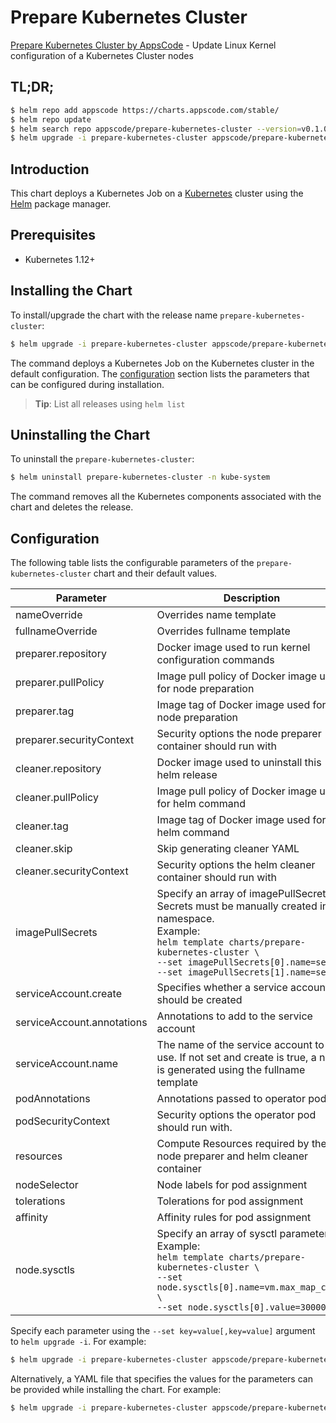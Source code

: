 # Prepare Kubernetes Cluster

[Prepare Kubernetes Cluster by AppsCode](https://github.com/kmodules/installer) - Update Linux Kernel configuration of a Kubernetes Cluster nodes

## TL;DR;

```bash
$ helm repo add appscode https://charts.appscode.com/stable/
$ helm repo update
$ helm search repo appscode/prepare-kubernetes-cluster --version=v0.1.0
$ helm upgrade -i prepare-kubernetes-cluster appscode/prepare-kubernetes-cluster -n kube-system --create-namespace --version=v0.1.0
```

## Introduction

This chart deploys a Kubernetes Job on a [Kubernetes](http://kubernetes.io) cluster using the [Helm](https://helm.sh) package manager.

## Prerequisites

- Kubernetes 1.12+

## Installing the Chart

To install/upgrade the chart with the release name `prepare-kubernetes-cluster`:

```bash
$ helm upgrade -i prepare-kubernetes-cluster appscode/prepare-kubernetes-cluster -n kube-system --create-namespace --version=v0.1.0
```

The command deploys a Kubernetes Job on the Kubernetes cluster in the default configuration. The [configuration](#configuration) section lists the parameters that can be configured during installation.

> **Tip**: List all releases using `helm list`

## Uninstalling the Chart

To uninstall the `prepare-kubernetes-cluster`:

```bash
$ helm uninstall prepare-kubernetes-cluster -n kube-system
```

The command removes all the Kubernetes components associated with the chart and deletes the release.

## Configuration

The following table lists the configurable parameters of the `prepare-kubernetes-cluster` chart and their default values.

|         Parameter          |                                                                                                                       Description                                                                                                                       |                                                                                                                Default                                                                                                                 |
|----------------------------|---------------------------------------------------------------------------------------------------------------------------------------------------------------------------------------------------------------------------------------------------------|----------------------------------------------------------------------------------------------------------------------------------------------------------------------------------------------------------------------------------------|
| nameOverride               | Overrides name template                                                                                                                                                                                                                                 | <code>""</code>                                                                                                                                                                                                                        |
| fullnameOverride           | Overrides fullname template                                                                                                                                                                                                                             | <code>""</code>                                                                                                                                                                                                                        |
| preparer.repository        | Docker image used to run kernel configuration commands                                                                                                                                                                                                  | <code>tianon/toybox</code>                                                                                                                                                                                                             |
| preparer.pullPolicy        | Image pull policy of Docker image used for node preparation                                                                                                                                                                                             | <code>IfNotPresent</code>                                                                                                                                                                                                              |
| preparer.tag               | Image tag of Docker image used for node preparation                                                                                                                                                                                                     | <code>0.8.4</code>                                                                                                                                                                                                                     |
| preparer.securityContext   | Security options the node preparer container should run with                                                                                                                                                                                            | <code>{"privileged":true}</code>                                                                                                                                                                                                       |
| cleaner.repository         | Docker image used to uninstall this helm release                                                                                                                                                                                                        | <code>appscode/helm</code>                                                                                                                                                                                                             |
| cleaner.pullPolicy         | Image pull policy of Docker image used for helm command                                                                                                                                                                                                 | <code>IfNotPresent</code>                                                                                                                                                                                                              |
| cleaner.tag                | Image tag of Docker image used for helm command                                                                                                                                                                                                         | <code>3.4.2</code>                                                                                                                                                                                                                     |
| cleaner.skip               | Skip generating cleaner YAML                                                                                                                                                                                                                            | <code>true</code>                                                                                                                                                                                                                      |
| cleaner.securityContext    | Security options the helm cleaner container should run with                                                                                                                                                                                             | <code>{}</code>                                                                                                                                                                                                                        |
| imagePullSecrets           | Specify an array of imagePullSecrets. Secrets must be manually created in the namespace. <br> Example: <br> `helm template charts/prepare-kubernetes-cluster \` <br> `--set imagePullSecrets[0].name=sec0 \` <br> `--set imagePullSecrets[1].name=sec1` | <code>[]</code>                                                                                                                                                                                                                        |
| serviceAccount.create      | Specifies whether a service account should be created                                                                                                                                                                                                   | <code>true</code>                                                                                                                                                                                                                      |
| serviceAccount.annotations | Annotations to add to the service account                                                                                                                                                                                                               | <code>{}</code>                                                                                                                                                                                                                        |
| serviceAccount.name        | The name of the service account to use. If not set and create is true, a name is generated using the fullname template                                                                                                                                  | <code>""</code>                                                                                                                                                                                                                        |
| podAnnotations             | Annotations passed to operator pod(s).                                                                                                                                                                                                                  | <code>{}</code>                                                                                                                                                                                                                        |
| podSecurityContext         | Security options the operator pod should run with.                                                                                                                                                                                                      | <code>{}</code>                                                                                                                                                                                                                        |
| resources                  | Compute Resources required by the node preparer and helm cleaner container                                                                                                                                                                              | <code>{}</code>                                                                                                                                                                                                                        |
| nodeSelector               | Node labels for pod assignment                                                                                                                                                                                                                          | <code>{"beta.kubernetes.io/os":"linux"}</code>                                                                                                                                                                                         |
| tolerations                | Tolerations for pod assignment                                                                                                                                                                                                                          | <code>[]</code>                                                                                                                                                                                                                        |
| affinity                   | Affinity rules for pod assignment                                                                                                                                                                                                                       | <code>{}</code>                                                                                                                                                                                                                        |
| node.sysctls               | Specify an array of sysctl parameters. <br> Example: <br> `helm template charts/prepare-kubernetes-cluster \` <br> `--set node.sysctls[0].name=vm.max_map_count \` <br> `--set node.sysctls[0].value=300000`                                            | <code>[{"name":"fs.file-max","value":"11111"},{"name":"kernel.pid_max","value":"64000"},{"name":"kernel.threads-max","value":"64000"},{"name":"vm.max_map_count","value":"128000"},{"name":"vm.zone_reclaim_mode","value":"0"}]</code> |


Specify each parameter using the `--set key=value[,key=value]` argument to `helm upgrade -i`. For example:

```bash
$ helm upgrade -i prepare-kubernetes-cluster appscode/prepare-kubernetes-cluster -n kube-system --create-namespace --version=v0.1.0 --set preparer.repository=tianon/toybox
```

Alternatively, a YAML file that specifies the values for the parameters can be provided while
installing the chart. For example:

```bash
$ helm upgrade -i prepare-kubernetes-cluster appscode/prepare-kubernetes-cluster -n kube-system --create-namespace --version=v0.1.0 --values values.yaml
```
